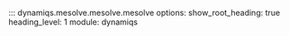 ::: dynamiqs.mesolve.mesolve.mesolve
    options:
        show_root_heading: true
        heading_level: 1
        module: dynamiqs
